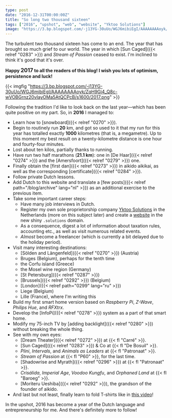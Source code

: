 ```yaml
---
type: post
date: "2016-12-31T00:00:00Z"
title: "So long two thousand sixteen"
tags: ["2016", "upshot", "web", "website", "Yktoo Solutions"]
image: "https://3.bp.blogspot.com/-j13YG-30uUo/WGJ6mibiEgI/AAAAAAAAoyk/ZqH9Gi4_Q8c-wVOBGrnz20vIayOMa5AtQCPcB/s1600/2017.png"
---
```


The turbulent two thousand sixteen has come to an end. The year that has brought so much grief to our world. The year in which [Sun Caged]({{< relref "0283" >}}) and *Stream of Passion* ceased to exist. I'm inclined to think it's good that it's over.

<p class="text-center">
    <b>Happy <big>2017</big> to all the readers of this blog! I wish you lots of optimism, persistence and luck!</b>
</p>

{{< imgfig "https://3.bp.blogspot.com/-j13YG-30uUo/WGJ6mibiEgI/AAAAAAAAoyk/ZqH9Gi4_Q8c-wVOBGrnz20vIayOMa5AtQCPcB/s1600/2017.png" >}}

Following the tradition I'd like to look back on the last year—which has been quite positive on my part. So, in **2016** I managed to:

<!--more-->

* Learn how to [snowboard]({{< relref "0270" >}}).
* Begin to routinely run **20** km, and got so used to it that my run for this year has totalled exactly **1000** kilometres (that is, a megametre). Up to this moment my best result on a twenty-kilometre distance is one hour and fourty-four minutes.
* Lost about ten kilos, partially thanks to running.
* Have run two half marathons (**21.1 km**): one in [De Haar]({{< relref "0274" >}}) and the [Amersfoort]({{< relref "0279" >}}) one.
* Finally obtain the [first dan]({{< relref "0273" >}}) in aikido aikikai, as well as the corresponding [certificate]({{< relref "0284" >}}).
* Follow private Dutch lessons.
* Add Dutch to this website and translate a [few posts]({{< relref path="/blog/archive" lang="nl" >}}) as an additional exercise to the previous item.
* Take some important career steps:
    * Have many job interviews in Dutch.
    * Register my own sole proprietorship company [Yktoo Solutions](http://www.yktoo.solutions/) in the Netherlands (more on this subject later) and create a [website](http://www.yktoo.solutions/) in the new shiny `.solutions` domain.
    * As a consequence, digest a lot of information about taxation rules, accounting etc., as well as visit numerous related events.
    * *Almost* become a freelancer (which is currently a bit delayed due to the holiday period).
* Visit many interesting destinations:
    * [Sölden and Längenfeld]({{< relref "0270" >}}) (Austria)
    * Bruges (Belgium), perhaps for the tenth time
    * the Corfu island (Greece)
    * the Mosel wine region (Germany)
    * [St Petersburg]({{< relref "0287" >}})
    * [Brussels]({{< relref "0292" >}}) (Belgium)
    * [London]({{< relref path="0299" lang="ru" >}})
    * Liege (Belgium)
    * Lille (France), where I'm writing this
* Build my first smart home version based on *Raspberry Pi*, *Z-Wave*, *Philips Hue*, and *RFXtrx*.
* Develop the [InfoPi]({{< relref "0278" >}}) system as a part of that smart home.
* Modify my 75-inch TV by [adding backlight]({{< relref "0280" >}}) without breaking the whole thing.
* See with my own eyes:
    * [Dream Theater]({{< relref "0272" >}}) at {{< fl "Carré" >}}.
    * [Sun Caged]({{< relref "0283" >}}) & Co at {{< fl "De Bosuil" >}}.
    * *Plini*, *Intervals*, and *Animals as Leaders* at {{< fl "Patronaat" >}}.
    * *Stream of Passion* at {{< fl "P60" >}}, for the last time.
    * [Shadowrise and Myrath]({{< relref "0296" >}}) at {{< fl "Patronaat" >}}.
    * *Crisálida*, *Imperial Age*, *Voodoo Kungfu*, and *Orphaned Land* at {{< fl "Baroeg" >}}.
    * [Moriteru Ueshiba]({{< relref "0292" >}}), the grandson of the founder of aikido.
* And last but not least, finally learn to fold T-shirts like in [this video](https://www.youtube.com/watch?v=iyqltFTug1I)!

In the upshot, 2016 has become a year of the Dutch language and entrepreneurship for me. And there's definitely more to follow!
